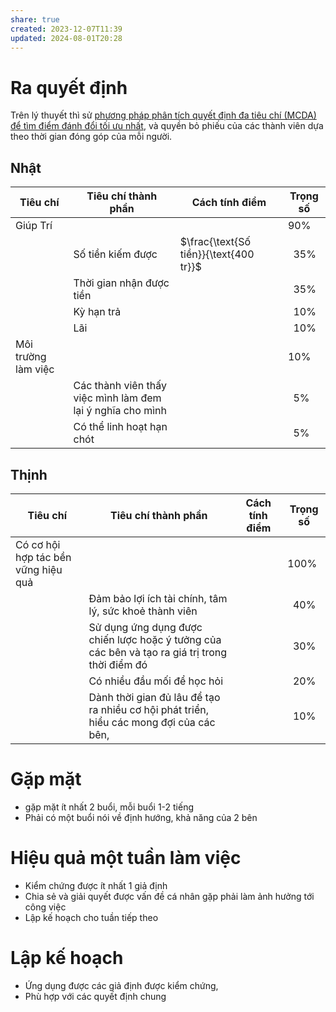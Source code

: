 ```yaml
---
share: true
created: 2023-12-07T11:39
updated: 2024-08-01T20:28
---
```

# Ra quyết định
Trên lý thuyết thì sử [phương pháp phân tích quyết định đa tiêu chí (MCDA) để tìm điểm đánh đổi tối ưu nhất](Ph%C3%A2n%20t%C3%ADch%20quy%E1%BA%BFt%20%C4%91%E1%BB%8Bnh%20%C4%91a%20ti%C3%AAu%20ch%C3%AD%20(MCDA)%20l%C3%A0%20ph%C6%B0%C6%A1ng%20ph%C3%A1p%20%C4%91%E1%BB%83%20t%C3%ACm%20%C4%91i%E1%BB%83m%20%C4%91%C3%A1nh%20%C4%91%E1%BB%95i%20t%E1%BB%91i%20%C6%B0u%20nh%E1%BA%A5t.md), và quyền bỏ phiếu của các thành viên dựa theo thời gian đóng góp của mỗi người. 

## Nhật 
| Tiêu chí            | Tiêu chí thành phần                                        | Cách tính điểm                          | Trọng số   |
| ------------------- | ---------------------------------------------------------- | -------------------------------------- | ---------- |
| Giúp Trí            |                                                            |                                        | 90%        |
|                     | Số tiền kiếm được                                          | $\frac{\text{Số tiền}}{\text{400 tr}}$ | &nbsp; 35% |
|                     | Thời gian nhận được tiền                                   |                                        | &nbsp; 35% |
|                     | Kỳ hạn trả                                                 |                                        | &nbsp; 10% |
|                     | Lãi                                                        |                                        | &nbsp; 10% |
| Môi trường làm việc |                                                            |                                        | 10%        |
|                     | Các thành viên thấy việc mình làm đem lại ý nghĩa cho mình |                                        | &nbsp; 5%  |
|                     | Có thể linh hoạt hạn chót                                  |                                        | &nbsp; 5%  |


## Thịnh
| Tiêu chí                            | Tiêu chí thành phần                                                                            | Cách tính điểm                        | Trọng số   |
| ----------------------------------- | ---------------------------------------------------------------------------------------------- | ------------------------------------ | ---------- |
| Có cơ hội hợp tác bền vững hiệu quả |                                                                                                |                                      | 100%       |
|                                     | Đảm bảo lợi ích tài chính, tâm lý, sức khoẻ thành viên                                         |                                      | &nbsp; 40% |
|                                     | Sử dụng ứng dụng được chiến lược hoặc ý tưởng của các bên và tạo ra giá trị trong thời điểm đó |                                      | &nbsp; 30% |
|                                     | Có nhiều đầu mối để học hỏi                                                                    |                                      | &nbsp; 20% |
|                                     | Dành thời gian đủ lâu để tạo ra nhiều cơ hội phát triển, hiểu các mong đợi của các bên,        |                                      | &nbsp; 10% |

# Gặp mặt
- gặp mặt ít nhất 2 buổi, mỗi buổi 1-2 tiếng
- Phải có một buổi nói về định hướng, khả năng của 2 bên

# Hiệu quả một tuần làm việc
- Kiểm chứng được ít nhất 1 giả định
- Chia sẻ và giải quyết được vấn đề cá nhân gặp phải làm ảnh hưởng tới công việc
- Lập kế hoạch cho tuần tiếp theo

# Lập kế hoạch
- Ứng dụng được các giả định được kiểm chứng, 
- Phù hợp với các quyết định chung
